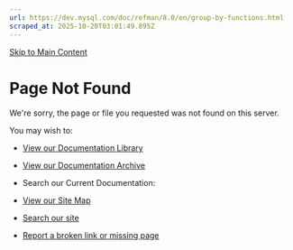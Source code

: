 ```yaml
---
url: https://dev.mysql.com/doc/refman/8.0/en/group-by-functions.html
scraped_at: 2025-10-20T03:01:49.895Z
---
```


[Skip to Main Content](https://dev.mysql.com/doc/refman/8.0/en/group-by-functions.html#main)

# Page Not Found

We're sorry, the page or file you requested was not found on this server.

You may wish to:


- [View our Documentation Library](https://dev.mysql.com/doc/)
- [View our Documentation Archive](https://dev.mysql.com/doc/index-archive.html)
- Search our Current Documentation:

- [View our Site Map](https://dev.mysql.com/sitemap.html)
- [Search our site](http://search.oracle.com/search/search?group=MySQL)
- [Report a broken link or missing page](https://www.mysql.com/about/contact/feedback.php)